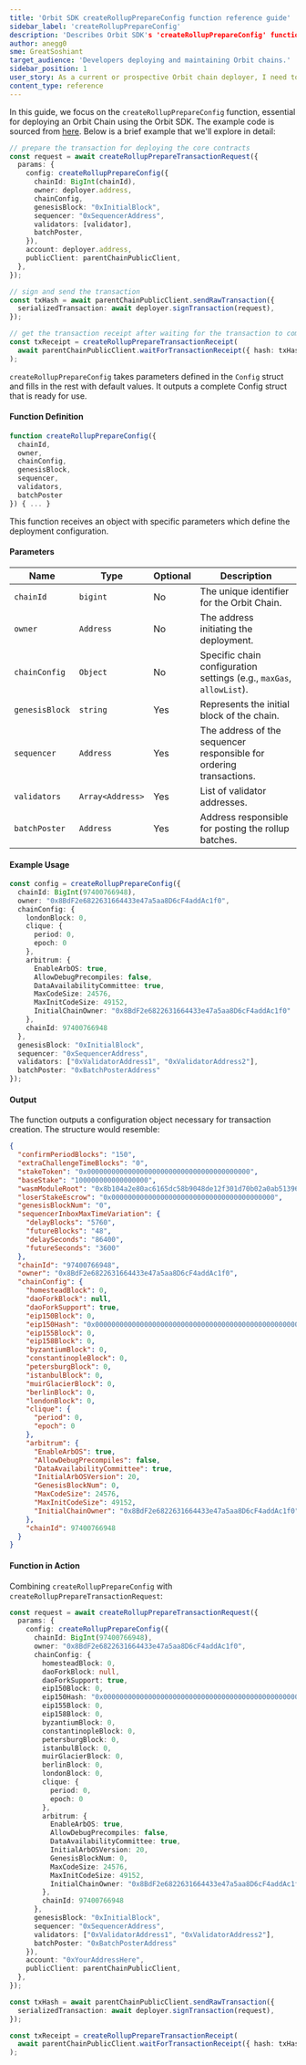 ```yaml
---
title: 'Orbit SDK createRollupPrepareConfig function reference guide'
sidebar_label: 'createRollupPrepareConfig'
description: 'Describes Orbit SDK's 'createRollupPrepareConfig' function'
author: anegg0
sme: GreatSoshiant
target_audience: 'Developers deploying and maintaining Orbit chains.'
sidebar_position: 1
user_story: As a current or prospective Orbit chain deployer, I need to understand how to use createRollupPrepareConfig to deploy faster.
content_type: reference
---
```



In this guide, we focus on the `createRollupPrepareConfig` function, essential for deploying an Orbit Chain using the Orbit SDK. The example code is sourced from [here](https://github.com/OffchainLabs/arbitrum-orbit-sdk/tree/main/examples/create-rollup-eth). Below is a brief example that we'll explore in detail:

```ts
// prepare the transaction for deploying the core contracts
const request = await createRollupPrepareTransactionRequest({
  params: {
    config: createRollupPrepareConfig({
      chainId: BigInt(chainId),
      owner: deployer.address,
      chainConfig,
      genesisBlock: "0xInitialBlock",
      sequencer: "0xSequencerAddress",
      validators: [validator],
      batchPoster,
    }),
    account: deployer.address,
    publicClient: parentChainPublicClient,
  },
});

// sign and send the transaction
const txHash = await parentChainPublicClient.sendRawTransaction({
  serializedTransaction: await deployer.signTransaction(request),
});

// get the transaction receipt after waiting for the transaction to complete
const txReceipt = createRollupPrepareTransactionReceipt(
  await parentChainPublicClient.waitForTransactionReceipt({ hash: txHash }),
);
```
`createRollupPrepareConfig` takes parameters defined in the `Config` struct and fills in the rest with default values. It outputs a complete Config struct that is ready for use.

#### Function Definition

```ts
function createRollupPrepareConfig({
  chainId,
  owner,
  chainConfig,
  genesisBlock,
  sequencer,
  validators,
  batchPoster
}) { ... }
```

This function receives an object with specific parameters which define the deployment configuration.

#### Parameters

| Name              | Type              | Optional | Description                                                                   |
|-------------------|-------------------|----------|-------------------------------------------------------------------------------|
| `chainId`         | `bigint`          | No       | The unique identifier for the Orbit Chain.                                    |
| `owner`           | `Address`         | No       | The address initiating the deployment.                                        |
| `chainConfig`     | `Object`          | No       | Specific chain configuration settings (e.g., `maxGas`, `allowList`).          |
| `genesisBlock`    | `string`          | Yes      | Represents the initial block of the chain.                                    |
| `sequencer`       | `Address`         | Yes      | The address of the sequencer responsible for ordering transactions.           |
| `validators`      | `Array<Address>`  | Yes      | List of validator addresses.                                                  |
| `batchPoster`     | `Address`         | Yes      | Address responsible for posting the rollup batches.                           |

#### Example Usage

```ts
const config = createRollupPrepareConfig({
  chainId: BigInt(97400766948),
  owner: "0x8BdF2e6822631664433e47a5aa8D6cF4addAc1f0",
  chainConfig: {
    londonBlock: 0,
    clique: {
      period: 0,
      epoch: 0
    },
    arbitrum: {
      EnableArbOS: true,
      AllowDebugPrecompiles: false,
      DataAvailabilityCommittee: true,
      MaxCodeSize: 24576,
      MaxInitCodeSize: 49152,
      InitialChainOwner: "0x8BdF2e6822631664433e47a5aa8D6cF4addAc1f0"
    },
    chainId: 97400766948
  },
  genesisBlock: "0xInitialBlock",
  sequencer: "0xSequencerAddress",
  validators: ["0xValidatorAddress1", "0xValidatorAddress2"],
  batchPoster: "0xBatchPosterAddress"
});
```

#### Output

The function outputs a configuration object necessary for transaction creation. The structure would resemble:

```json
{
  "confirmPeriodBlocks": "150",
  "extraChallengeTimeBlocks": "0",
  "stakeToken": "0x0000000000000000000000000000000000000000",
  "baseStake": "100000000000000000",
  "wasmModuleRoot": "0x8b104a2e80ac6165dc58b9048de12f301d70b02a0ab51396c22b4b4b802a16a4",
  "loserStakeEscrow": "0x0000000000000000000000000000000000000000",
  "genesisBlockNum": "0",
  "sequencerInboxMaxTimeVariation": {
    "delayBlocks": "5760",
    "futureBlocks": "48",
    "delaySeconds": "86400",
    "futureSeconds": "3600"
  },
  "chainId": "97400766948",
  "owner": "0x8BdF2e6822631664433e47a5aa8D6cF4addAc1f0",
  "chainConfig": {
    "homesteadBlock": 0,
    "daoForkBlock": null,
    "daoForkSupport": true,
    "eip150Block": 0,
    "eip150Hash": "0x0000000000000000000000000000000000000000000000000000000000000000",
    "eip155Block": 0,
    "eip158Block": 0,
    "byzantiumBlock": 0,
    "constantinopleBlock": 0,
    "petersburgBlock": 0,
    "istanbulBlock": 0,
    "muirGlacierBlock": 0,
    "berlinBlock": 0,
    "londonBlock": 0,
    "clique": {
      "period": 0,
      "epoch": 0
    },
    "arbitrum": {
      "EnableArbOS": true,
      "AllowDebugPrecompiles": false,
      "DataAvailabilityCommittee": true,
      "InitialArbOSVersion": 20,
      "GenesisBlockNum": 0,
      "MaxCodeSize": 24576,
      "MaxInitCodeSize": 49152,
      "InitialChainOwner": "0x8BdF2e6822631664433e47a5aa8D6cF4addAc1f0"
    },
    "chainId": 97400766948
  }
}
```

#### Function in Action

Combining `createRollupPrepareConfig` with `createRollupPrepareTransactionRequest`:

```ts
const request = await createRollupPrepareTransactionRequest({
  params: {
    config: createRollupPrepareConfig({
      chainId: BigInt(97400766948),
      owner: "0x8BdF2e6822631664433e47a5aa8D6cF4addAc1f0",
      chainConfig: {
        homesteadBlock: 0,
        daoForkBlock: null,
        daoForkSupport: true,
        eip150Block: 0,
        eip150Hash: "0x0000000000000000000000000000000000000000000000000000000000000000",
        eip155Block: 0,
        eip158Block: 0,
        byzantiumBlock: 0,
        constantinopleBlock: 0,
        petersburgBlock: 0,
        istanbulBlock: 0,
        muirGlacierBlock: 0,
        berlinBlock: 0,
        londonBlock: 0,
        clique: {
          period: 0,
          epoch: 0
        },
        arbitrum: {
          EnableArbOS: true,
          AllowDebugPrecompiles: false,
          DataAvailabilityCommittee: true,
          InitialArbOSVersion: 20,
          GenesisBlockNum: 0,
          MaxCodeSize: 24576,
          MaxInitCodeSize: 49152,
          InitialChainOwner: "0x8BdF2e6822631664433e47a5aa8D6cF4addAc1f0"
        },
        chainId: 97400766948
      },
      genesisBlock: "0xInitialBlock",
      sequencer: "0xSequencerAddress",
      validators: ["0xValidatorAddress1", "0xValidatorAddress2"],
      batchPoster: "0xBatchPosterAddress"
    }),
    account: "0xYourAddressHere",
    publicClient: parentChainPublicClient,
  },
});

const txHash = await parentChainPublicClient.sendRawTransaction({
  serializedTransaction: await deployer.signTransaction(request),
});

const txReceipt = createRollupPrepareTransactionReceipt(
  await parentChainPublicClient.waitForTransactionReceipt({ hash: txHash }),
);
```
